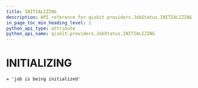 ```yaml
---
title: INITIALIZING
description: API reference for qiskit.providers.JobStatus.INITIALIZING
in_page_toc_min_heading_level: 1
python_api_type: attribute
python_api_name: qiskit.providers.JobStatus.INITIALIZING
---
```


# INITIALIZING

<span id="qiskit.providers.JobStatus.INITIALIZING" />

`= 'job is being initialized'`

